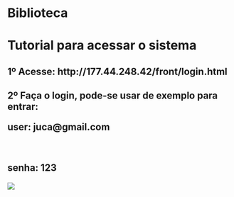 # Biblioteca

<h1>Tutorial para acessar o sistema</h1>

<h2>1º Acesse: http://177.44.248.42/front/login.html</h2>

<h2>2º Faça o login, pode-se usar de exemplo para entrar:
    <p>user: juca@gmail.com</p>
    <br/>
    <p>senha: 123</p>
</h2>
<img src="/images/login.png">
<br/>
<h2></h2>
